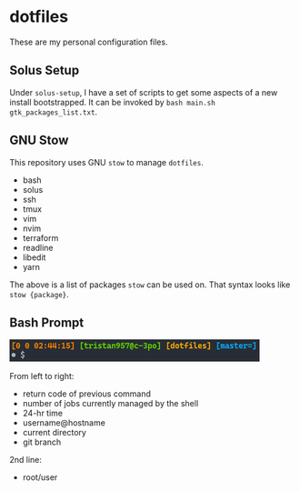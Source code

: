 # dotfiles

These are my personal configuration files.

## Solus Setup

Under `solus-setup`, I have a set of scripts to get some aspects of a new
install bootstrapped. It can be invoked by
`bash main.sh gtk_packages_list.txt`.

## GNU Stow

This repository uses GNU `stow` to manage `dotfiles`.

* bash
* solus
* ssh
* tmux
* vim
* nvim
* terraform
* readline
* libedit
* yarn

The above is a list of packages `stow` can be used on. That syntax looks like
`stow {package}`.

## Bash Prompt

![Bash Prompt (insert)](prompt.png?raw=true "Bash Prompt")

From left to right:

* return code of previous command
* number of jobs currently managed by the shell
* 24-hr time
* username@hostname
* current directory
* git branch

2nd line:

* root/user
